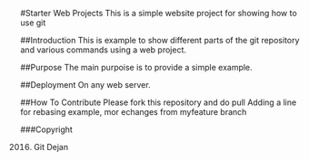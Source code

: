 #Starter Web Projects
This is a simple website project for showing how to use git

##Introduction
This is example to show different parts of the git repository and various commands using a web project.

##Purpose
The main purpoise is to provide a simple example.

##Deployment
On any web server.

##How To Contribute
Please fork this repository and do pull
Adding a line for rebasing example, mor echanges from myfeature branch

###Copyright

2016. Git Dejan